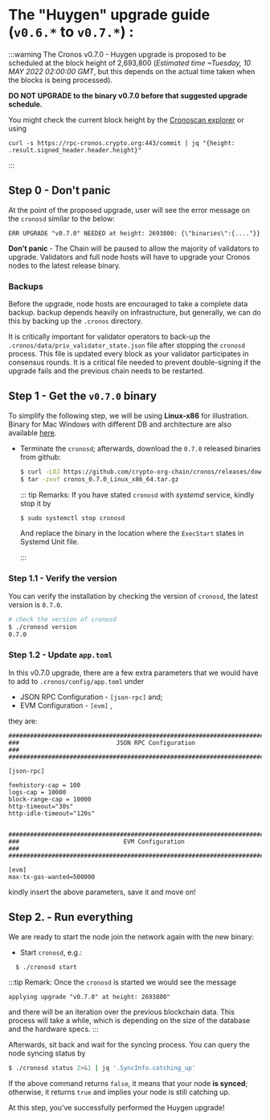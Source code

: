 # The "Huygen" upgrade guide (`v0.6.*` to `v0.7.*`) :

:::warning
The Cronos v0.7.0 - Huygen upgrade is proposed to be scheduled at the block height of 2,693,800 
(_Estimated time ~Tuesday, 10 MAY 2022 02:00:00 GMT_, but this depends on the actual time taken when the blocks is being processed).



**DO NOT UPGRADE to the binary v0.7.0 before that suggested upgrade schedule.**


You might check the current block height by the [Cronoscan explorer](https://cronoscan.com/) or using 
```
curl -s https://rpc-cronos.crypto.org:443/commit | jq "{height: .result.signed_header.header.height}"
```
:::

## Step 0 - Don't panic

At the point of the proposed upgrade, user will see the error message on the `cronosd` similar to the below:

```
ERR UPGRADE "v0.7.0" NEEDED at height: 2693800: {\"binaries\":{...."}}
```

**Don't panic** - The Chain will be paused to allow the majority of validators to upgrade. Validators and full node hosts will have to upgrade your Cronos nodes to the latest release binary.

### Backups

Before the upgrade, node hosts are encouraged to take a complete data backup. backup depends heavily on infrastructure, but generally, we can do this by backing up the `.cronos` directory.

It is critically important for validator operators to back-up the `.cronos/data/priv_validator_state.json` file after stopping the `cronosd` process. This file is updated every block as your validator participates in consensus rounds. It is a critical file needed to prevent double-signing if the upgrade fails and the previous chain needs to be restarted.

## Step 1 - Get the `v0.7.0` binary

To simplify the following step, we will be using **Linux-x86** for illustration. Binary for Mac Windows with different DB and architecture are also available [here](https://github.com/crypto-org-chain/cronos/releases/tag/v0.7.0).

- Terminate the `cronosd`; afterwards, download the `0.7.0` released binaries from github:

  ```bash
  $ curl -LOJ https://github.com/crypto-org-chain/cronos/releases/download/v0.7.0/cronos_0.7.0_Linux_x86_64.tar.gz
  $ tar -zxvf cronos_0.7.0_Linux_x86_64.tar.gz
  ```

  ::: tip Remarks:
  If you have stated `cronosd` with _systemd_ service, kindly stop it by

  ```bash
  $ sudo systemctl stop cronosd
  ```

  And replace the binary in the location where the `ExecStart` states in Systemd Unit file.

  :::

### Step 1.1 - Verify the version

You can verify the installation by checking the version of `cronosd`, the latest version is `0.7.0`.

```bash
# check the version of cronosd
$ ./cronosd version
0.7.0
```

### Step 1.2 - Update `app.toml`

In this v0.7.0 upgrade, there are a few extra parameters that we would have to add to `.cronos/config/app.toml` under

- JSON RPC Configuration - `[json-rpc]` and;
- EVM Configuration - `[evm]` ,

they are:

```
###############################################################################
###                           JSON RPC Configuration                        ###
###############################################################################

[json-rpc]

feehistory-cap = 100
logs-cap = 10000
block-range-cap = 10000
http-timeout="30s"
http-idle-timeout="120s"


###############################################################################
###                             EVM Configuration                           ###
###############################################################################

[evm]
max-tx-gas-wanted=500000

```

kindly insert the above parameters, save it and move on!

## Step 2. - Run everything

We are ready to start the node join the network again with the new binary:

- Start `cronosd`, e.g.:

```bash
  $ ./cronosd start
```

:::tip Remark:
Once the `cronosd` is started we would see the message

```
applying upgrade "v0.7.0" at height: 2693800"
```

and there will be an iteration over the previous blockchain data. This process will take a while, which is depending on the size of the database and the hardware specs.
:::

Afterwards, sit back and wait for the syncing process. You can query the node syncing status by

```bash
$ ./cronosd status 2>&1 | jq '.SyncInfo.catching_up'
```

If the above command returns `false`, it means that your node **is synced**; otherwise, it returns `true` and implies your node is still catching up.

At this step, you've successfully performed the Huygen upgrade!
